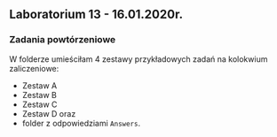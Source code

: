 ## Laboratorium 13 - 16.01.2020r.

### Zadania powtórzeniowe

W folderze umieściłam 4 zestawy przykładowych zadań na kolokwium zaliczeniowe:
- Zestaw A
- Zestaw B
- Zestaw C
- Zestaw D oraz 
- folder z odpowiedziami ```Answers```.